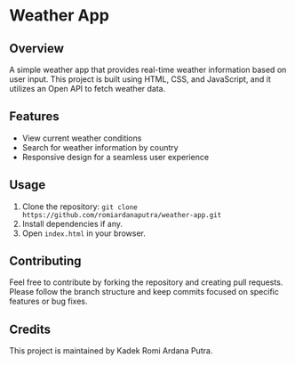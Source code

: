 # Weather App

## Overview
A simple weather app that provides real-time weather information based on user input. This project is built using HTML, CSS, and JavaScript, and it utilizes an Open API to fetch weather data.

## Features
- View current weather conditions
- Search for weather information by country
- Responsive design for a seamless user experience

## Usage
1. Clone the repository: `git clone https://github.com/romiardanaputra/weather-app.git`
2. Install dependencies if any.
3. Open `index.html` in your browser.

## Contributing
Feel free to contribute by forking the repository and creating pull requests. Please follow the branch structure and keep commits focused on specific features or bug fixes.

## Credits
This project is maintained by Kadek Romi Ardana Putra.
